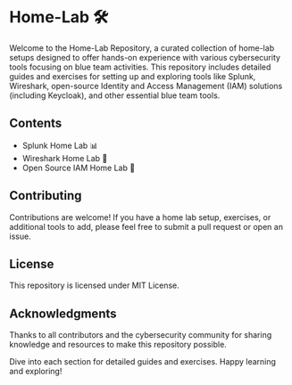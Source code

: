 # Home-Lab  🛠️
Welcome to the Home-Lab Repository, a curated collection of home-lab setups designed to offer hands-on experience with various cybersecurity tools focusing on blue team activities. This repository includes detailed guides and exercises for setting up and exploring tools like Splunk, Wireshark, open-source Identity and Access Management (IAM) solutions (including Keycloak), and other essential blue team tools.   



## Contents
- Splunk Home Lab 📊  
- Wireshark Home Lab 📡  
- Open Source IAM Home Lab 🔐  

## Contributing
Contributions are welcome! If you have a home lab setup, exercises, or additional tools to add, please feel free to submit a pull request or open an issue.  

## License
This repository is licensed under MIT License.

## Acknowledgments
Thanks to all contributors and the cybersecurity community for sharing knowledge and resources to make this repository possible.  

Dive into each section for detailed guides and exercises. Happy learning and exploring!   
